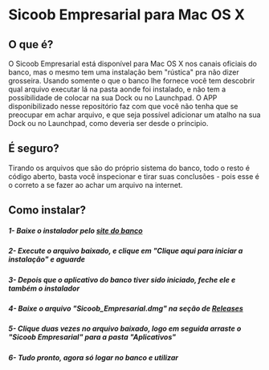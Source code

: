 # Sicoob Empresarial para Mac OS X
## O que é?
O Sicoob Empresarial está disponível para Mac OS X nos canais oficiais do banco, mas o mesmo tem uma instalação bem "rústica" pra não dizer grosseira.
Usando somente o que o banco lhe fornece você tem descobrir qual arquivo executar lá na pasta aonde foi instalado, e não tem a possibilidade de colocar na sua Dock ou no Launchpad. O APP disponibilizado nesse repositório faz com que você não tenha que se preocupar em achar arquivo, e que seja possível adicionar um atalho na sua Dock ou no Launchpad, como deveria ser desde o príncipio.
## É seguro?
Tirando os arquivos que são do próprio sistema do banco, todo o resto é código aberto, basta você inspecionar e tirar suas conclusões - pois esse é o correto a se fazer ao achar um arquivo na internet.
## Como instalar?
##### 1- Baixe o instalador pelo [site do banco](https://empresarial.sicoobnet.com.br/instalador/InstaladorLegadoSicoobnetEmpresarial.jnlp)
##### 2- Execute o arquivo baixado, e clique em "Clique aqui para iniciar a instalação" e aguarde
##### 3- Depois que o aplicativo do banco tiver sido iniciado, feche ele e também o instalador
##### 4- Baixe o arquivo "Sicoob_Empresarial.dmg" na seção de [Releases](https://github.com/KevinEduardo/Sicoob-Empresarial-para-Mac-OS-X/releases)
##### 5- Clique duas vezes no arquivo baixado, logo em seguida arraste o "Sicoob Empresarial" para a pasta "Aplicativos"
##### 6- Tudo pronto, agora só logar no banco e utilizar
